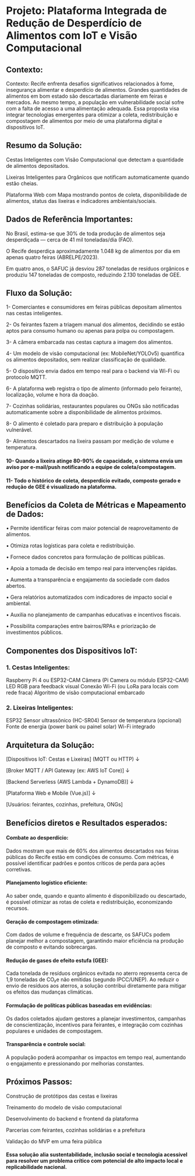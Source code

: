 # Projeto: Plataforma Integrada de Redução de Desperdício de Alimentos com IoT e Visão Computacional  


## Contexto: 

Contexto:
Recife enfrenta desafios significativos relacionados à fome, insegurança alimentar e desperdício de alimentos. Grandes quantidades de alimentos em bom estado são descartadas diariamente em feiras e mercados. Ao mesmo tempo, a população em vulnerabilidade social sofre com a falta de acesso a uma alimentação adequada. Essa proposta visa integrar tecnologias emergentes para otimizar a coleta, redistribuição e compostagem de alimentos por meio de uma plataforma digital e dispositivos IoT.  




## Resumo da Solução:

Cestas Inteligentes com Visão Computacional que detectam a quantidade de alimentos depositados.

Lixeiras Inteligentes para Orgânicos que notificam automaticamente quando estão cheias.

Plataforma Web com Mapa mostrando pontos de coleta, disponibilidade de alimentos, status das lixeiras e indicadores ambientais/sociais.


## Dados de Referência Importantes:

No Brasil, estima-se que 30% de toda produção de alimentos seja desperdiçada — cerca de 41 mil toneladas/dia (FAO).

O Recife desperdiça aproximadamente 1.048 kg de alimentos por dia em apenas quatro feiras (ABRELPE/2023).

Em quatro anos, o SAFUC já desviou 287 toneladas de resíduos orgânicos e produziu 147 toneladas de composto, reduzindo 2.130 toneladas de GEE.



## Fluxo da Solução:

1- Comerciantes e consumidores em feiras públicas depositam alimentos nas cestas inteligentes.

2- Os feirantes fazem a triagem manual dos alimentos, decidindo se estão aptos para consumo humano ou apenas para polpa ou compostagem.

3- A câmera embarcada nas cestas captura a imagem dos alimentos.

4- Um modelo de visão computacional (ex: MobileNet/YOLOv5) quantifica os alimentos depositados, sem realizar classificação de qualidade.

5- O dispositivo envia dados em tempo real para o backend via Wi-Fi ou protocolo MQTT.

6- A plataforma web registra o tipo de alimento (informado pelo feirante), localização, volume e hora da doação.

7- Cozinhas solidárias, restaurantes populares ou ONGs são notificadas automaticamente sobre a disponibilidade de alimentos próximos.

8- O alimento é coletado para preparo e distribuição à população vulnerável.

9- Alimentos descartados na lixeira passam por medição de volume e temperatura.

#### 10- Quando a lixeira atinge 80-90% de capacidade, o sistema envia um aviso por e-mail/push notificando a equipe de coleta/compostagem.
#### 11- Todo o histórico de coleta, desperdício evitado, composto gerado e redução de GEE é visualizado na plataforma.



## Benefícios da Coleta de Métricas e Mapeamento de Dados:

• Permite identificar feiras com maior potencial de reaproveitamento de alimentos.

• Otimiza rotas logísticas para coleta e redistribuição.

• Fornece dados concretos para formulação de políticas públicas.

• Apoia a tomada de decisão em tempo real para intervenções rápidas.

• Aumenta a transparência e engajamento da sociedade com dados abertos.

• Gera relatórios automatizados com indicadores de impacto social e ambiental.

• Auxilia no planejamento de campanhas educativas e incentivos fiscais.

• Possibilita comparações entre bairros/RPAs e priorização de investimentos públicos.  



## Componentes dos Dispositivos IoT:

### 1. Cestas Inteligentes:

Raspberry Pi 4 ou ESP32-CAM
Câmera (Pi Camera ou módulo ESP32-CAM)
LED RGB para feedback visual
Conexão Wi-Fi (ou LoRa para locais com rede fraca)
Algoritmo de visão computacional embarcado



### 2. Lixeiras Inteligentes:

ESP32
Sensor ultrassônico (HC-SR04)
Sensor de temperatura (opcional)
Fonte de energia (power bank ou painel solar)
Wi-Fi integrado



## Arquitetura da Solução:

[Dispositivos IoT: Cestas e Lixeiras] (MQTT ou HTTP)
     ↓
     
[Broker MQTT / API Gateway (ex: AWS IoT Core)]
     ↓
     
[Backend Serverless (AWS Lambda + DynamoDB)]
     ↓
     
[Plataforma Web e Mobile (Vue.js)]
     ↓
     
[Usuários: feirantes, cozinhas, prefeitura, ONGs]



## Benefícios diretos e Resultados esperados:

#### Combate ao desperdício: 
Dados mostram que mais de 60% dos alimentos descartados nas feiras públicas do Recife estão em condições de consumo. Com métricas, é possível identificar padrões e pontos críticos de perda para ações corretivas. 

#### Planejamento logístico eficiente: 
Ao saber onde, quando e quanto alimento é disponibilizado ou descartado, é possível otimizar as rotas de coleta e redistribuição, economizando recursos.  

#### Geração de compostagem otimizada:
Com dados de volume e frequência de descarte, os SAFUCs podem planejar melhor a compostagem, garantindo maior eficiência na produção de composto e evitando sobrecargas.  

#### Redução de gases de efeito estufa (GEE):
Cada tonelada de resíduos orgânicos evitada no aterro representa cerca de 1,9 toneladas de CO₂e não emitidas (segundo IPCC/UNEP). Ao reduzir o envio de resíduos aos aterros, a solução contribui diretamente para mitigar os efeitos das mudanças climáticas.  

#### Formulação de políticas públicas baseadas em evidências:
Os dados coletados ajudam gestores a planejar investimentos, campanhas de conscientização, incentivos para feirantes, e integração com cozinhas populares e unidades de compostagem.  

#### Transparência e controle social:
A população poderá acompanhar os impactos em tempo real, aumentando o engajamento e pressionando por melhorias constantes.



## Próximos Passos:

Construção de protótipos das cestas e lixeiras

Treinamento do modelo de visão computacional

Desenvolvimento do backend e frontend da plataforma

Parcerias com feirantes, cozinhas solidárias e a prefeitura

Validação do MVP em uma feira pública

#### Essa solução alia sustentabilidade, inclusão social e tecnologia acessível para resolver um problema crítico com potencial de alto impacto local e replicabilidade nacional.














